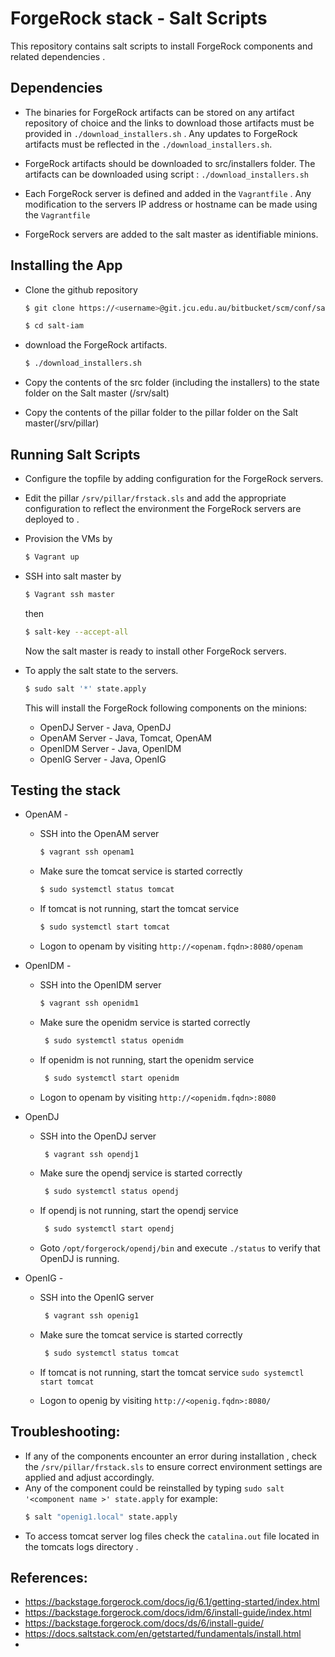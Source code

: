 # ForgeRock stack - Salt Scripts
This repository contains salt scripts to install ForgeRock components and related dependencies .

## Dependencies

- The binaries for ForgeRock artifacts can be stored on any artifact repository of choice and the links to download those artifacts must be provided in `./download_installers.sh` . Any updates to ForgeRock artifacts must be reflected in the  `./download_installers.sh`. 

- ForgeRock artifacts should be downloaded to src/installers folder. The  artifacts can be downloaded using script : `./download_installers.sh`
  

- Each ForgeRock server is defined and added in the `Vagrantfile` . Any modification to the servers IP address or hostname can be made using the `Vagrantfile`
  
- ForgeRock servers are added to the salt master as identifiable minions.


## Installing the App

* Clone the github repository
     ```sh
    $ git clone https://<username>@git.jcu.edu.au/bitbucket/scm/conf/salt-iam.git 

    $ cd salt-iam
     ```

* download the ForgeRock artifacts.
  
  ```sh
  $ ./download_installers.sh
  ```
* Copy the contents of the src folder (including the installers) to the state folder on the Salt master (/srv/salt)
* Copy the contents of the pillar folder to the pillar folder on the Salt master(/srv/pillar)

## Running Salt Scripts
- Configure the topfile by adding configuration for the ForgeRock servers.
- Edit the pillar `/srv/pillar/frstack.sls` and add the appropriate configuration to reflect the environment the ForgeRock servers are deployed to .
- Provision the VMs by 
  ```sh 
  $ Vagrant up
    ```
  
- SSH into salt master by  
    ```sh 
    $ Vagrant ssh master
    ```  
  then  
    
    ```sh
    $ salt-key --accept-all
    ```
  Now the salt master is ready to install other ForgeRock servers.

 - To apply the salt state to the servers. 
   ```sh
   $ sudo salt '*' state.apply
   ```
    This will install the ForgeRock following components on the minions:
    - OpenDJ Server - Java, OpenDJ
    - OpenAM Server - Java, Tomcat, OpenAM
    - OpenIDM Server - Java, OpenIDM
    - OpenIG Server - Java, OpenIG

## Testing the stack
* OpenAM -
    * SSH into the OpenAM server 
        ```sh
        $ vagrant ssh openam1
        ```
    * Make sure the tomcat service is started correctly
        ```sh
        $ sudo systemctl status tomcat
        ```
    * If tomcat is not running, start the tomcat service 
        ```sh 
      $ sudo systemctl start tomcat
        ```
    * Logon to openam by visiting `http://<openam.fqdn>:8080/openam`
   
* OpenIDM -
    * SSH into the OpenIDM server
       ```sh
       $ vagrant ssh openidm1
        ```
    * Make sure the openidm service is started correctly 
      ```sh
       $ sudo systemctl status openidm
      ```
    * If openidm is not running, start the openidm service 
       ```sh
        $ sudo systemctl start openidm
       ```
    * Logon to openam by visiting `http://<openidm.fqdn>:8080`
* OpenDJ
     * SSH into the OpenDJ server
       ```sh
        $ vagrant ssh opendj1
       ``` 
     * Make sure the opendj service is started correctly 
       ```sh
        $ sudo systemctl status opendj
       ```
     * If opendj is not running, start the opendj service 
       ```sh
        $ sudo systemctl start opendj
       ```
     * Goto `/opt/forgerock/opendj/bin` and execute `./status` to verify that OpenDJ is running.
* OpenIG -
     * SSH into the OpenIG server
       ```sh
        $ vagrant ssh openig1
       ```
     * Make sure the tomcat service is started correctly 
        ```sh
         $ sudo systemctl status tomcat
        ```

     * If tomcat is not running, start the tomcat service `sudo systemctl start tomcat`
     * Logon to openig by visiting `http://<openig.fqdn>:8080/`

## Troubleshooting:

- If any of the components encounter an error during installation , check the `/srv/pillar/frstack.sls`  to ensure correct environment settings are applied and adjust accordingly.  
-  Any of the component could be reinstalled by typing `sudo salt '<component name >' state.apply` for example:
   ```sh
   $ salt "openig1.local" state.apply
   ``` 
- To access tomcat server log files check the `catalina.out`  file located in the tomcats logs directory .


## References:

- https://backstage.forgerock.com/docs/ig/6.1/getting-started/index.html
- https://backstage.forgerock.com/docs/idm/6/install-guide/index.html
- https://backstage.forgerock.com/docs/ds/6/install-guide/
- https://docs.saltstack.com/en/getstarted/fundamentals/install.html
- 
